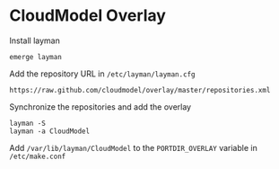 CloudModel Overlay
==================

Install layman

    emerge layman

Add the repository URL in `/etc/layman/layman.cfg`

    https://raw.github.com/cloudmodel/overlay/master/repositories.xml

Synchronize the repositories and add the overlay

    layman -S
    layman -a CloudModel

Add `/var/lib/layman/CloudModel` to the `PORTDIR_OVERLAY` variable in `/etc/make.conf`
